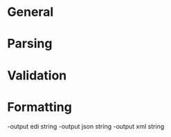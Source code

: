 General
=====

Parsing
=====


Validation
=====


Formatting
=====
-output edi string
-output json string
-output xml string